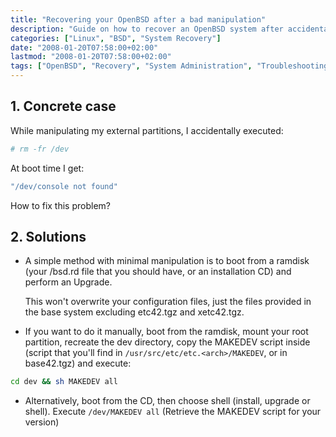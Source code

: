 ```yaml
---
title: "Recovering your OpenBSD after a bad manipulation"
description: "Guide on how to recover an OpenBSD system after accidentally deleting the /dev directory"
categories: ["Linux", "BSD", "System Recovery"]
date: "2008-01-20T07:58:00+02:00"
lastmod: "2008-01-20T07:58:00+02:00"
tags: ["OpenBSD", "Recovery", "System Administration", "Troubleshooting"]
---
```


## 1. Concrete case

While manipulating my external partitions, I accidentally executed:

```bash
# rm -fr /dev
```

At boot time I get:

```bash
"/dev/console not found"
```

How to fix this problem?

## 2. Solutions

- A simple method with minimal manipulation is to boot from a ramdisk (your /bsd.rd file that you should have, or an installation CD) and perform an Upgrade.

  This won't overwrite your configuration files, just the files provided in the base system excluding etc42.tgz and xetc42.tgz.

- If you want to do it manually, boot from the ramdisk, mount your root partition, recreate the dev directory, copy the MAKEDEV script inside (script that you'll find in `/usr/src/etc/etc.<arch>/MAKEDEV`, or in base42.tgz) and execute:

```bash
cd dev && sh MAKEDEV all
```

- Alternatively, boot from the CD, then choose shell (install, upgrade or shell). Execute `/dev/MAKEDEV all` (Retrieve the MAKEDEV script for your version)
